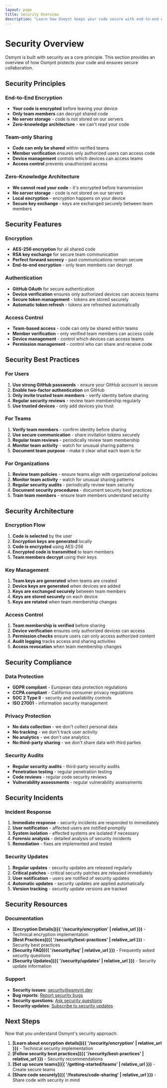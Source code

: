 ```yaml
---
layout: page
title: Security Overview
description: "Learn how Osmynt keeps your code secure with end-to-end encryption and zero-knowledge architecture."
---
```


# Security Overview

Osmynt is built with security as a core principle. This section provides an overview of how Osmynt protects your code and ensures secure collaboration.

## Security Principles

### End-to-End Encryption

- **Your code is encrypted** before leaving your device
- **Only team members** can decrypt shared code
- **No server storage** - code is not stored on our servers
- **Zero-knowledge architecture** - we can't read your code

### Team-only Sharing

- **Code can only be shared** within verified teams
- **Member verification** ensures only authorized users can access code
- **Device management** controls which devices can access teams
- **Access control** prevents unauthorized access

### Zero-Knowledge Architecture

- **We cannot read your code** - it's encrypted before transmission
- **No server storage** - code is not stored on our servers
- **Local encryption** - encryption happens on your device
- **Secure key exchange** - keys are exchanged securely between team members

## Security Features

### Encryption

- **AES-256 encryption** for all shared code
- **RSA key exchange** for secure team communication
- **Perfect forward secrecy** - past communications remain secure
- **End-to-end encryption** - only team members can decrypt

### Authentication

- **GitHub OAuth** for secure authentication
- **Device verification** ensures only authorized devices can access teams
- **Secure token management** - tokens are stored securely
- **Automatic token refresh** - tokens are refreshed automatically

### Access Control

- **Team-based access** - code can only be shared within teams
- **Member verification** - only verified team members can access code
- **Device management** - control which devices can access teams
- **Permission management** - control who can share and receive code

## Security Best Practices

### For Users

1. **Use strong GitHub passwords** - ensure your GitHub account is secure
2. **Enable two-factor authentication** on GitHub
3. **Only invite trusted team members** - verify identity before sharing
4. **Regular security reviews** - review team membership regularly
5. **Use trusted devices** - only add devices you trust

### For Teams

1. **Verify team members** - confirm identity before sharing
2. **Use secure communication** - share invitation tokens securely
3. **Regular team reviews** - periodically review team membership
4. **Monitor team activity** - watch for unusual sharing patterns
5. **Document team purpose** - make it clear what each team is for

### For Organizations

1. **Review team policies** - ensure teams align with organizational policies
2. **Monitor team activity** - watch for unusual sharing patterns
3. **Regular security audits** - periodically review team security
4. **Document security procedures** - document security best practices
5. **Train team members** - ensure team members understand security

## Security Architecture

### Encryption Flow

1. **Code is selected** by the user
2. **Encryption keys are generated** locally
3. **Code is encrypted** using AES-256
4. **Encrypted code is transmitted** to team members
5. **Team members decrypt** using their keys

### Key Management

1. **Team keys are generated** when teams are created
2. **Device keys are generated** when devices are added
3. **Keys are exchanged securely** between team members
4. **Keys are stored securely** on each device
5. **Keys are rotated** when team membership changes

### Access Control

1. **Team membership is verified** before sharing
2. **Device verification** ensures only authorized devices can access
3. **Permission checks** ensure users can only access authorized content
4. **Audit logging** tracks access and sharing activities
5. **Access revocation** when team membership changes

## Security Compliance

### Data Protection

- **GDPR compliant** - European data protection regulations
- **CCPA compliant** - California consumer privacy regulations
- **SOC 2 Type II** - security and availability controls
- **ISO 27001** - information security management

### Privacy Protection

- **No data collection** - we don't collect personal data
- **No tracking** - we don't track user activity
- **No analytics** - we don't use analytics
- **No third-party sharing** - we don't share data with third parties

### Security Audits

- **Regular security audits** - third-party security audits
- **Penetration testing** - regular penetration testing
- **Code reviews** - regular code security reviews
- **Vulnerability assessments** - regular vulnerability assessments

## Security Incidents

### Incident Response

1. **Immediate response** - security incidents are responded to immediately
2. **User notification** - affected users are notified promptly
3. **System isolation** - affected systems are isolated if necessary
4. **Forensic analysis** - detailed analysis of security incidents
5. **Remediation** - fixes are implemented and tested

### Security Updates

1. **Regular updates** - security updates are released regularly
2. **Critical patches** - critical security patches are released immediately
3. **User notification** - users are notified of security updates
4. **Automatic updates** - security updates are applied automatically
5. **Version tracking** - security update versions are tracked

## Security Resources

### Documentation

- **[Encryption Details]({{ '/security/encryption' | relative_url }})** - Technical encryption implementation
- **[Best Practices]({{ '/security/best-practices' | relative_url }})** - Security best practices
- **[Security FAQ]({{ '/security/faq' | relative_url }})** - Frequently asked security questions
- **[Security Updates]({{ '/security/updates' | relative_url }})** - Security update information

### Support

- **Security issues**: [security@osmynt.dev](mailto:security@osmynt.dev)
- **Bug reports**: [Report security bugs](https://github.com/moeen-mahmud/osmynt/issues)
- **Security questions**: [Ask security questions](https://discord.gg/osmynt)
- **Security updates**: [Subscribe to security updates](https://osmynt.dev/security)

## Next Steps

Now that you understand Osmynt's security approach:

1. **[Learn about encryption details]({{ '/security/encryption' | relative_url }})** - Technical security implementation
2. **[Follow security best practices]({{ '/security/best-practices' | relative_url }})** - Security recommendations
3. **[Set up secure teams]({{ '/getting-started/teams' | relative_url }})** - Create secure teams
4. **[Share code securely]({{ '/features/code-sharing' | relative_url }})** - Share code with security in mind
